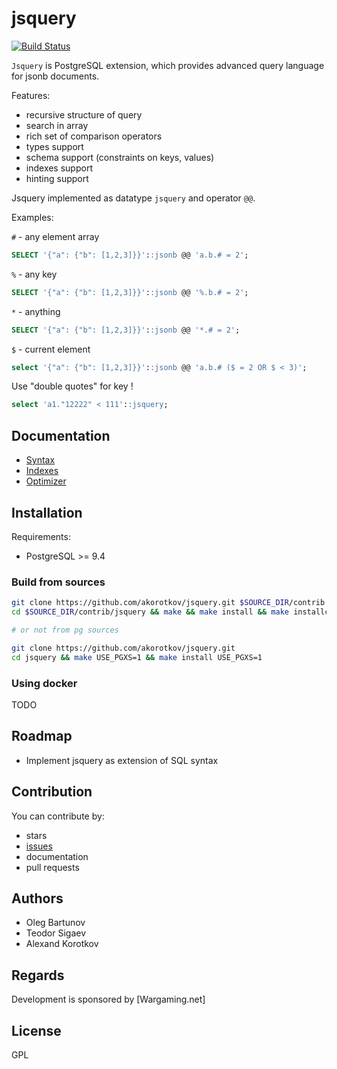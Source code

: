 # jsquery

[![Build Status](https://travis-ci.org/niquola/jsquery.svg)](https://travis-ci.org/niquola/jsquery)


`Jsquery` is PostgreSQL extension,
which provides advanced query language for jsonb documents.

Features:

* recursive structure of query
* search in array
* rich set of comparison operators
* types support
* schema support (constraints on keys, values)
* indexes support
* hinting support


Jsquery implemented as datatype `jsquery` and operator `@@`.

Examples:

`#` - any element array

```SQL
SELECT '{"a": {"b": [1,2,3]}}'::jsonb @@ 'a.b.# = 2';
```

`%` - any key

```SQL
SELECT '{"a": {"b": [1,2,3]}}'::jsonb @@ '%.b.# = 2';
```

`*` - anything

```SQL
SELECT '{"a": {"b": [1,2,3]}}'::jsonb @@ '*.# = 2';
```

`$` - current element

```SQL
select '{"a": {"b": [1,2,3]}}'::jsonb @@ 'a.b.# ($ = 2 OR $ < 3)';
```

Use "double quotes" for key !

```SQL
select 'a1."12222" < 111'::jsquery;
```

## Documentation

* [Syntax](doc/intro.md)
* [Indexes](doc/indexes.md)
* [Optimizer](doc/optimiser.md)

## Installation

Requirements:

* PostgreSQL >= 9.4

### Build from sources

```sh
git clone https://github.com/akorotkov/jsquery.git $SOURCE_DIR/contrib
cd $SOURCE_DIR/contrib/jsquery && make && make install && make installcheck

# or not from pg sources

git clone https://github.com/akorotkov/jsquery.git
cd jsquery && make USE_PGXS=1 && make install USE_PGXS=1

```

### Using docker

TODO

## Roadmap

* Implement jsquery as extension of SQL syntax

## Contribution

You can contribute by:

* stars
* [issues](https://github.com/akorotkov/jsquery/issues)
* documentation
* pull requests

## Authors

* Oleg Bartunov
* Teodor Sigaev
* Alexand Korotkov

## Regards

Development is sponsored by [Wargaming.net]

## License

GPL
